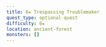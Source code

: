 ```yaml
---
title: 6★ Trespassing Troublemaker
quest_type: optional-quest
difficulty: 6★
location: ancient-forest
monsters: []
---
```

